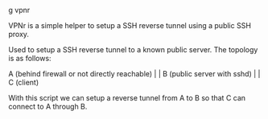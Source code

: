 g vpnr

VPNr is a simple helper to setup a SSH reverse tunnel using a public SSH proxy.

Used to setup a SSH reverse tunnel to a known public server.
The topology is as follows:

 A (behind firewall or not directly reachable)
 |
 |
 B (public server with sshd)
 |
 |
 C (client)

With this script we can setup a reverse tunnel from A to B so that C can connect
to A through B.

